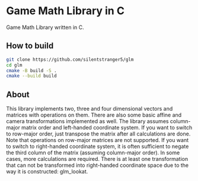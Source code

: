 # Game Math Library in C

Game Math Library written in C.

## How to build

```sh
git clone https://github.com/silentstranger5/glm
cd glm
cmake -B build -S .
cmake --build build
```

## About

This library implements two, three and four dimensional vectors and matrices with operations on them. 
There are also some basic affine and camera transformations implemented as well.
The library assumes column-major matrix order and left-handed coordinate system.
If you want to switch to row-major order, just transpose the matrix after all calculations are done. 
Note that operations on row-major matrices are not supported.
If you want to switch to right-handed coordinate system, it is often sufficient to negate the third column of the matrix (assuming column-major order). 
In some cases, more calculations are required.
There is at least one transformation that can not be transformed into right-handed coordinate space due to the way it is constructed: glm_lookat.
